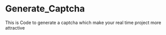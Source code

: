 # Generate_Captcha
This is Code to generate a captcha which make your real time project more attractive
